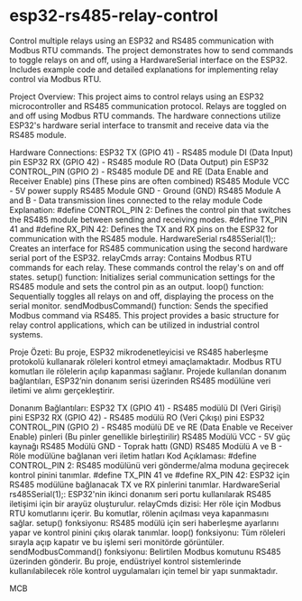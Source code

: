 # esp32-rs485-relay-control
Control multiple relays using an ESP32 and RS485 communication with Modbus RTU commands. The project demonstrates how to send commands to toggle relays on and off, using a HardwareSerial interface on the ESP32. Includes example code and detailed explanations for implementing relay control via Modbus RTU.

Project Overview:
This project aims to control relays using an ESP32 microcontroller and RS485 communication protocol. Relays are toggled on and off using Modbus RTU commands. The hardware connections utilize ESP32's hardware serial interface to transmit and receive data via the RS485 module.

Hardware Connections:
ESP32 TX (GPIO 41) - RS485 module DI (Data Input) pin
ESP32 RX (GPIO 42) - RS485 module RO (Data Output) pin
ESP32 CONTROL_PIN (GPIO 2) - RS485 module DE and RE (Data Enable and Receiver Enable) pins (These pins are often combined)
RS485 Module VCC - 5V power supply
RS485 Module GND - Ground (GND)
RS485 Module A and B - Data transmission lines connected to the relay module
Code Explanation:
#define CONTROL_PIN 2: Defines the control pin that switches the RS485 module between sending and receiving modes.
#define TX_PIN 41 and #define RX_PIN 42: Defines the TX and RX pins on the ESP32 for communication with the RS485 module.
HardwareSerial rs485Serial(1);: Creates an interface for RS485 communication using the second hardware serial port of the ESP32.
relayCmds array: Contains Modbus RTU commands for each relay. These commands control the relay's on and off states.
setup() function: Initializes serial communication settings for the RS485 module and sets the control pin as an output.
loop() function: Sequentially toggles all relays on and off, displaying the process on the serial monitor.
sendModbusCommand() function: Sends the specified Modbus command via RS485.
This project provides a basic structure for relay control applications, which can be utilized in industrial control systems.


Proje Özeti:
Bu proje, ESP32 mikrodenetleyicisi ve RS485 haberleşme protokolü kullanarak röleleri kontrol etmeyi amaçlamaktadır. Modbus RTU komutları ile rölelerin açılıp kapanması sağlanır. Projede kullanılan donanım bağlantıları, ESP32’nin donanım serisi üzerinden RS485 modülüne veri iletimi ve alımı gerçekleştirir.

Donanım Bağlantıları:
ESP32 TX (GPIO 41) - RS485 modülü DI (Veri Girişi) pini
ESP32 RX (GPIO 42) - RS485 modülü RO (Veri Çıkışı) pini
ESP32 CONTROL_PIN (GPIO 2) - RS485 modülü DE ve RE (Data Enable ve Receiver Enable) pinleri (Bu pinler genellikle birleştirilir)
RS485 Modülü VCC - 5V güç kaynağı
RS485 Modülü GND - Toprak hattı (GND)
RS485 Modülü A ve B - Röle modülüne bağlanan veri iletim hatları
Kod Açıklaması:
#define CONTROL_PIN 2: RS485 modülünü veri gönderme/alma moduna geçirecek kontrol pinini tanımlar.
#define TX_PIN 41 ve #define RX_PIN 42: ESP32 için RS485 modülüne bağlanacak TX ve RX pinlerini tanımlar.
HardwareSerial rs485Serial(1);: ESP32'nin ikinci donanım seri portu kullanılarak RS485 iletişimi için bir arayüz oluşturulur.
relayCmds dizisi: Her röle için Modbus RTU komutlarını içerir. Bu komutlar, rölenin açılması veya kapanmasını sağlar.
setup() fonksiyonu: RS485 modülü için seri haberleşme ayarlarını yapar ve kontrol pinini çıkış olarak tanımlar.
loop() fonksiyonu: Tüm röleleri sırayla açıp kapatır ve bu işlemi seri monitörde görüntüler.
sendModbusCommand() fonksiyonu: Belirtilen Modbus komutunu RS485 üzerinden gönderir.
Bu proje, endüstriyel kontrol sistemlerinde kullanılabilecek röle kontrol uygulamaları için temel bir yapı sunmaktadır.

MCB
